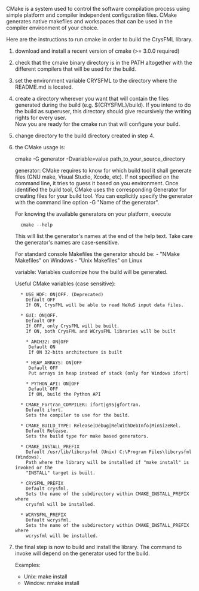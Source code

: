 CMake is a system used to control the software compilation process using simple platform 
and compiler independent configuration files. CMake generates native makefiles and 
workspaces that can be used in the compiler environment of your choice. 

Here are the instructions to run cmake in order to build the CrysFML library.

1. download and install a recent version of cmake (>= 3.0.0 required)

2. check that the cmake binary directory is in the PATH altogether 
   with the different compilers that will be used for the build.

3. set the environment variable CRYSFML to the directory where the README.md is 
   located.

4. create a directory wherever you want that will contain the files 
   generated during the build (e.g. ${CRYSFML}/build).
   If you intend to do the build as superuser, this directory should 
   give recursively the writing rights for every user.     
   Now you are ready for the cmake run that will configure your build.
    
5. change directory to the build directory created in step 4.
 
6. the CMake usage is:
      
      cmake -G generator -Dvariable=value path_to_your_source_directory

   generator:
      CMake requires to know for which build tool it shall generate 
      files (GNU make, Visual Studio, Xcode, etc). If not specified 
      on the command line, it tries to guess it based on you 
      environment. Once identified the build tool, CMake uses the 
      corresponding Generator for creating files for your build tool. 
      You can explicitly specify the generator with the command line 
      option -G "Name of the generator".
         
      For knowing the available generators on your platform, execute
   
         cmake --help
       
      This will list the generator's names at the end of the help text. 
      Take care the generator's names are case-sensitive.
   
      For standard console Makefiles the generator should be:
         - "NMake Makefiles" on Windows
         - "Unix Makefiles" on Linux
           
   variable:
      Variables customize how the build will be generated.
       
      Useful CMake variables (case sensitive):
       
         * USE_HDF: ON|OFF. (Deprecated)
           Default OFF
           If ON, CrysFML will be able to read NeXuS input data files.
           
         * GUI: ON|OFF.
           Default OFF
           If OFF, only CrysFML will be built.
           If ON, both CrysFML and WCrysFML libraries will be built

	       * ARCH32: ON|OFF
	        Default ON
	        If ON 32-bits architecture is built

	       * HEAP_ARRAYS: ON|OFF
	        Default OFF
	        Put arrays in heap instead of stack (only for Windows ifort)

	       * PYTHON_API: ON|OFF
	        Default OFF
	        If ON, build the Python API

         * CMAKE_Fortran_COMPILER: ifort|g95|gfortran.
           Default ifort.
           Sets the compiler to use for the build.

         * CMAKE_BUILD_TYPE: Release|Debug|RelWithDebInfo|MinSizeRel.
           Default Release.
           Sets the build type for make based generators.
           
         * CMAKE_INSTALL_PREFIX
           Default /usr/lib/libcrysfml (Unix) C:\Program Files\libcrysfml (Windows).
           Path where the library will be installed if "make install" is invoked or the 
           "INSTALL" target is built.

         * CRYSFML_PREFIX
           Default crysfml.
           Sets the name of the subdirectory within CMAKE_INSTALL_PREFIX where 
           crysfml will be installed.

         * WCRYSFML_PREFIX
           Default wcrysfml.
           Sets the name of the subdirectory within CMAKE_INSTALL_PREFIX where 
           wcrysfml will be installed.

           
7. the final step is now to build and install the library. The command to invoke will 
   depend on the generator used for the build.

   Examples:
      - Unix: make install
      - Window: nmake install




